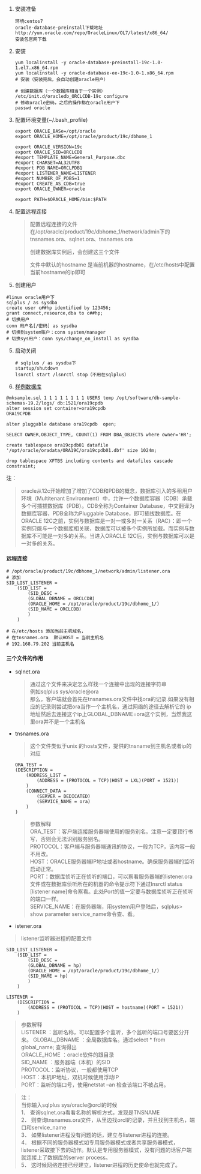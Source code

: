 1. 安装准备

   ```
   环境centos7
   oracle-database-preinstall下载地址 http://yum.oracle.com/repo/OracleLinux/OL7/latest/x86_64/
   安装包官网下载
   ```

2. 安装

   ```
   yum localinstall -y oracle-database-preinstall-19c-1.0-1.el7.x86_64.rpm  
   yum localinstall -y oracle-database-ee-19c-1.0-1.x86_64.rpm  
   # 安装（安装完后，会自动创建oracle用户）
   
   # 创建数据库（一个数据库相当于一个实例）
   /etc/init.d/oracledb_ORCLCDB-19c configure
   # 修改oracle密码，之后的操作都在oracle用户下
   passwd oracle
   ```

3. 配置环境变量(~/.bash_profile)

   ```
   export ORACLE_BASe=/opt/oracle
   export ORACLE_HOME=/opt/oracle/product/19c/dbhome_1
   
   export ORACLE_VERSION=19c
   export ORACLE_SID=ORCLCDB
   #export TEMPLATE_NAME=General_Purpose.dbc
   #export CHARSET=AL32UTF8
   #export PDB_NAME=ORCLPDB1
   #export LISTENER_NAME=LISTENER
   #export NUMBER_OF_PDBS=1
   #export CREATE_AS_CDB=true
   export ORACLE_OWNER=oracle
   
   export PATH=$ORACLE_HOME/bin:$PATH
   
   ```

3. 配置远程连接

   >配置远程连接的文件在/opt/oracle/product/19c/dbhome_1/network/admin下的tnsnames.ora、sqlnet.ora、tnsnames.ora
   >
   >创建数据库实例后，会创建这三个文件
   >
   >文件中默认的hostname 是当前机器的hostname，在/etc/hosts中配置当前hostname的ip即可

4.  创建用户

   ```
   #linux oracle用户下
   sqlplus / as sysdba
   create user c##hp identified by 123456;
   grant connect,resource,dba to c##hp;
   # 切换用户
   conn 用户名[/密码] as sysdba
   # 切换到system账户：conn system/manager
   # 切换sys用户：conn sys/change_on_install as sysdba
   ```

5. 启动关闭

   ```
   # sqlplus / as sysdba下
   startup/shutdown
   lsnrctl start /lsnrctl stop（不用在sqlplus）
   ```

6.  [样例数据库](https://codeload.github.com/oracle/db-sample-schemas/tar.gz/v19c)

   ```
   @mksample.sql 1 1 1 1 1 1 1 1 USERS temp /opt/software/db-sample-schemas-19.2/logs/ db:1521/ora19cpdb
   alter session set container=ora19cpdb
   ORA19CPDB
   
   alter pluggable database ora19cpdb  open;
   
   SELECT OWNER,OBJECT_TYPE, COUNT(1) FROM DBA_OBJECTS where owner='HR';
   
   create tablespace ora19cpdb01 datafile '/opt/oracle/oradata/ORA19C/ora19cpdb01.dbf' size 1024m;
   
   drop tablespace XFTBS including contents and datafiles cascade constraint;
   ```

   

注：

>oracle从12c开始增加了增加了CDB和PDB的概念，数据库引入的多租用户环境（Multitenant Environment）中，允许一个数据库容器（CDB）承载多个可插拔数据库（PDB）。CDB全称为Container Database，中文翻译为数据库容器，PDB全称为Pluggable Database，即可插拔数据库。在ORACLE 12C之前，实例与数据库是一对一或多对一关系（RAC）：即一个实例只能与一个数据库相关联，数据库可以被多个实例所加载。而实例与数据库不可能是一对多的关系。当进入ORACLE 12C后，实例与数据库可以是一对多的关系。

#### 远程连接
```
# /opt/oracle/product/19c/dbhome_1/network/admin/listener.ora 
# 添加
SID_LIST_LISTENER =
    (SID_LIST =
        (SID_DESC =
        (GLOBAL_DBNAME = ORCLCDB)
        (ORACLE_HOME = /opt/oracle/product/19c/dbhome_1/)
        (SID_NAME = ORCLCDB)
        )
    )

# 在/etc/hosts 添加当前主机域名，
# 在tnsnames.ora  默认HOST = 当前主机名
# 192.168.79.202 当前主机名
```


#### 三个文件的作用

- sqlnet.ora

  >通过这个文件来决定怎么样找一个连接中出现的连接字符串  
  >例如sqlplus sys/oracle@ora  
  >那么，客户端就会首先在tnsnames.ora文件中找ora的记录.如果没有相应的记录则尝试把ora当作一个主机名，通过网络的途径去解析它的 ip地址然后去连接这个ip上GLOBAL_DBNAME=ora这个实例，当然我这里ora并不是一个主机名  

- tnsnames.ora

  >这个文件类似于unix 的hosts文件，提供的tnsname到主机名或者ip的对应

  ```
  ORA_TEST =  
  (DESCRIPTION =  
      (ADDRESS_LIST =  
          (ADDRESS = (PROTOCOL = TCP)(HOST = LXL)(PORT = 1521))  
      )  
      (CONNECT_DATA =  
          (SERVER = DEDICATED)  
          (SERVICE_NAME = ora)  
      )  
  ) 
  ```

  >参数解释  
  >ORA_TEST：客户端连接服务器端使用的服务别名。注意一定要顶行书写，否则会无法识别服务别名。   
  >PROTOCOL：客户端与服务器端通讯的协议，一般为TCP，该内容一般不用改。   
  >HOST：ORACLE服务器端IP地址或者hostname。确保服务器端的监听启动正常。   
  >PORT：数据库侦听正在侦听的端口，可以察看服务器端的listener.ora文件或在数据库侦听所在的机器的命令提示符下通过lnsrctl status [listener name]命令察看。此处Port的值一定要与数据库侦听正在侦听的端口一样。   
  >SERVICE_NAME：在服务器端，用system用户登陆后，sqlplus> show parameter service_name命令查、看。  

- istener.ora

>listener监听器进程的配置文件  

```
SID_LIST_LISTENER =  
    (SID_LIST =   
        (SID_DESC =   
        (GLOBAL_DBNAME = hp)    
        (ORACLE_HOME = /opt/oracle/product/19c/dbhome_1/)  
        (SID_NAME = hp)    
        )   
    )  

LISTENER =  
    (DESCRIPTION =  
        (ADDRESS = (PROTOCOL = TCP)(HOST = hostname)(PORT = 1521))  
    )
```

>参数解释  
>LISTENER ：监听名称，可以配置多个监听，多个监听的端口号要区分开来。 
>GLOBAL_DBNAME ：全局数据库名。通过select * from global_name; 查询得出  
>ORACLE_HOME ：oracle软件的跟目录  
>SID_NAME ：服务器端（本机）的SID  
>PROTOCOL：监听协议，一般都使用TCP  
>HOST：本机IP地址，双机时候使用浮动IP  
>PORT：监听的端口号，使用netstat –an 检查该端口不被占用。

>注：  
>当你输入sqlplus sys/oracle@orcl的时候  
>1． 查询sqlnet.ora看看名称的解析方式，发现是TNSNAME  
>2． 则查询tnsnames.ora文件，从里边找orcl的记录，并且找到主机名，端口和service_name  
>3． 如果listener进程没有问题的话，建立与listener进程的连接。  
>4． 根据不同的服务器模式如专用服务器模式或者共享服务器模式，listener采取接下去的动作。默认是专用服务器模式，没有问题的话客户端就连接上了数据库的server process。  
>5． 这时候网络连接已经建立，listener进程的历史使命也就完成了。